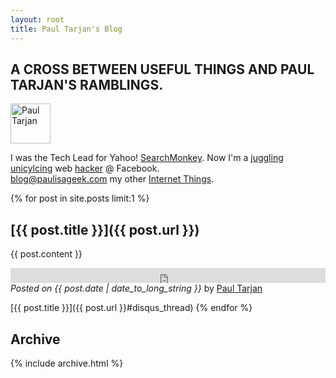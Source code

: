 ```yaml
---
layout: root
title: Paul Tarjan's Blog
---
```

## A CROSS BETWEEN USEFUL THINGS AND PAUL TARJAN'S RAMBLINGS.

[<img src="http://paultarjan.com/paul.jpg" height="64" width="64" alt="Paul Tarjan" id="paul" />](http://paultarjan.com)

I was the Tech Lead for Yahoo! [SearchMonkey](http://developer.yahoo.com/searchmonkey/).
Now I'm a [juggling unicylcing](http://www.youtube.com/watch?v=vhvybkPa15c) web [hacker](http://paulisageek.com/ppp) @ Facebook. 
<br/>
[blog@paulisageek.com](mailto:blog@paulisageek.com)
my other <a href="http://paultarjan.com" rel="me">Internet Things</a>.

<div style="clear:both"></div>

{% for post in site.posts limit:1 %}
## [{{ post.title }}]({{ post.url }})
  {{ post.content }}
      
  <div id="like_button">
    <iframe src="http://www.facebook.com/plugins/like.php?show_faces=false&href=http://blog.paulisageek.com{{ post.url }}" scrolling="no" frameborder="0" allowTransparency="true" style="border:none; overflow:hidden; width:100%; height:24px"> </iframe>
  </div>

  <div id="posted_on">
    <em>Posted on {{ post.date | date_to_long_string }}</em> by <a href="http://paultarjan.com">Paul Tarjan</a>
  </div>
  
 [{{ post.title }}]({{ post.url }}#disqus_thread)
{% endfor %}

## Archive

{% include archive.html %}

<script type="text/javascript">
//<![CDATA[
(function() {
  var links = document.getElementsByTagName('a');
  var query = '?';
  for(var i = 0; i < links.length; i++) {
  if(links[i].href.indexOf('#disqus_thread') >= 0) {
    query += 'url' + i + '=' + encodeURIComponent(links[i].href) + '&';
  }
  }
  document.write('<script charset="utf-8" type="text/javascript" src="http://disqus.com/forums/paulisageek/get_num_replies.js' + query + '"></' + 'script>');
})();
//]]>
</script>
